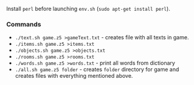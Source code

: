 Install `perl` before launching `env.sh` (`sudo apt-get install perl`).

### Commands

* `./text.sh game.z5 >gameText.txt` - creates file with all texts in game.
* `./items.sh game.z5 >items.txt`
* `./objects.sh game.z5 >objects.txt`
* `./rooms.sh game.z5 >rooms.txt`
* `./words.sh game.z5 >words.txt` - print all words from dictionary
* `./all.sh game.z5 folder` - creates `folder` directory for game
  and creates files with everything mentioned above.
